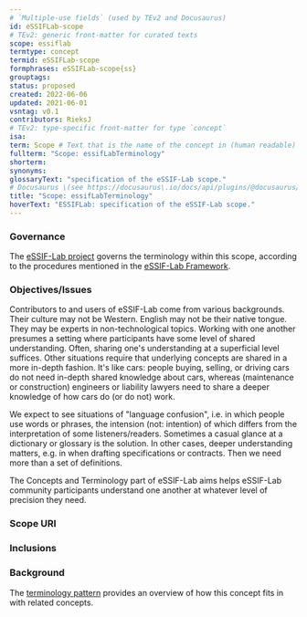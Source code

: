 ```yaml
---
# `Multiple-use fields` (used by TEv2 and Docusaurus)
id: eSSIFLab-scope
# TEv2: generic front-matter for curated texts
scope: essiflab
termtype: concept
termid: eSSIFLab-scope
formphrases: eSSIFLab-scope{ss}
grouptags:
status: proposed
created: 2022-06-06
updated: 2021-06-01
vsntag: v0.1
contributors: RieksJ
# TEv2: type-specific front-matter for type `concept`
isa:
term: Scope # Text that is the name of the concept in (human readable) texts.
fullterm: "Scope: essifLabTerminology"
shorterm:
synonyms:
glossaryText: "specification of the eSSIF-Lab scope."
# Docusaurus \(see https://docusaurus\.io/docs/api/plugins/@docusaurus/plugin-content-docs#markdown-front-matter\):
title: "Scope: essifLabTerminology"
hoverText: "ESSIFLab: specification of the eSSIF-Lab scope."
---
```


### Governance
<!--This section identifies the organizational body (Jurisdiction) that governs the scope. Optionally, a reference to the governance framework/procedures may be made.-->
The [eSSIF-Lab project](https://essif-lab.eu/) governs the terminology within this scope, according to the procedures mentioned in the [eSSIF-Lab Framework](https://essif-lab.github.io/framework/docs/terminology/).

### Objectives/Issues
<!--State the purpose for having the scope in terms of objectives that are aimed for and/or issues that are to be addressed.-->
Contributors to and users of eSSIF-Lab come from various backgrounds. Their culture may not be Western. English may not be their native tongue. They may be experts in non-technological topics. Working with one another presumes a setting where participants have some level of shared understanding. Often, sharing one's understanding at a superficial level suffices. Other situations require that underlying concepts are shared in a more in-depth fashion. It's like cars: people buying, selling, or driving cars do not need in-depth shared knowledge about cars, whereas (maintenance or construction) engineers or liability lawyers need to share a deeper knowledge of how cars do (or do not) work.

We expect to see situations of "language confusion", i.e. in which people use words or phrases, the intension (not: intention) of which differs from the interpretation of some listeners/readers. Sometimes a casual glance at a dictionary or glossary is the solution. In other cases, deeper understanding matters, e.g. in when drafting specifications or contracts. Then we need more than a set of definitions.

The Concepts and Terminology part of eSSIF-Lab aims helps eSSIF-Lab community participants understand one another at whatever level of precision they need.

### Scope URI
<!--Optionally specify the URI by which this scope may be identified-->

### Inclusions
<!--This scope may include other scopes, which means that everything in that other scope is also considered part of this scope. In case of collisions, this scope MUST provide a means to resolve such conflicts without modifying anything in included scopes. For eSSIF-Lab, we include `essifLabTerminology`-->

### Background
The [terminology pattern](pattern-terminology@) provides an overview of how this concept fits in with related concepts.
